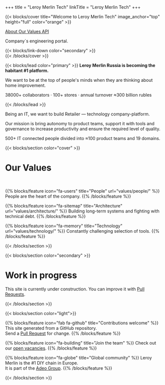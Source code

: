 +++
title = "Leroy Merlin Tech"
linkTitle = "Leroy Merlin Tech"
+++

{{< blocks/cover title="Welcome to Leroy Merlin Tech" image_anchor="top" height="full" color="orange" >}}
<div class="mx-auto">
	<a class="btn btn-lg btn-secondary mr-3 mb-4" href="#td-block-1">
		<i class="fas fa-caret-square-up mr-2 "></i> About
	</a>
	<a class="btn btn-lg btn-warning mr-3 mb-4" href="values/">
		Our Values 
	</a>
	<a class="btn btn-lg btn-info mr-3 mb-4" href="api/">
		<i class="fas fa-location-arrow mr-2 "></i> API
	</a>
	<p class="lead" id="main-subtitle">Company`s engineering portal.</p>
	{{< blocks/link-down color="secondary" >}}
	
</div>
{{< /blocks/cover >}}

{{< blocks/lead color="primary" >}}
**Leroy Merlin Russia is becoming the habitant #1 platform.**

We want to be at the top of people's minds when they are thinking about home improvement.

<div class="col-12">
<p class="h5 mt-5 text-center">38000+ collaborators · 100+ stores · annual turnover ≈300 billion rubles</p>
</div>
{{< /blocks/lead >}}
<section id="td-cover-block-people" class="row td-cover-block td-cover-block--height-min js-td-cover td-overlay td-overlay--dark -bg-dark">
  <div class="container td-overlay__inner">
    <div class="row">
      <div class="col-12">
		<p class="h3 text-center">Being an IT, we want to build Retailer — technology company-platform.</p>
		<p class="h4 mt-3 text-center">Our mission is bring autonomy to product teams, support it with tools and governance to increase productivity and ensure the required level of quality.</p>
		<p class="h5 mt-4 mb-5 text-center">500+ IT connected people divided into ≈100 product teams and 19 domains.</p>
      </div>
    </div>
  </div>
  
</section>

{{< blocks/section color="cover" >}}
<div class="col-12">
<h1 class="text-center">Our Values</h1><br />
</div>

{{% blocks/feature icon="fa-users" title="People" url="values/people/" %}}
People are the heart of the company.
{{% /blocks/feature %}}

{{% blocks/feature icon="fa-sitemap" title="Architecture" url="values/architecture/" %}}
Building long-term systems and fighting with technical debt.
{{% /blocks/feature %}}

{{% blocks/feature icon="fa-memory" title="Technology" url="values/technology/" %}}
Сonstantly challenging selection of tools.
{{% /blocks/feature %}}

{{< /blocks/section >}}


{{< blocks/section color="secondary" >}}
<div class="col">
<h1 class="text-center">Work in progress</h1>
<div class="text-center">This site is currently under construction. You can improve it with <a href="https://github.com/adeo/lmru--tech/pulls">Pull Requests</a>.</div>
</div>

{{< /blocks/section >}}



{{< blocks/section color="light">}}

{{% blocks/feature icon="fab fa-github" title="Contributions welcome" %}}
This site generated from a GitHub repository. <br /> Send a [Pull Request](https://github.com/adeo/lmru--tech/pulls) for change.
{{% /blocks/feature %}}


{{% blocks/feature icon="fa-building" title="Join the team" %}}
Check out our [open vacancies](https://hh.ru/search/vacancy?text=%D0%9B%D0%B5%D1%80%D1%83%D0%B0%20%D0%9C%D0%B5%D1%80%D0%BB%D0%B5%D0%BD&search_field=company_name&specialization=1).
{{% /blocks/feature %}}

{{% blocks/feature icon="fa-globe" title="Global community" %}}
Leroy Merlin is the #1 DIY chain in Europe. <br /> It is part of the [Adeo Group](https://www.adeo.com/).
{{% /blocks/feature %}}

{{< /blocks/section >}}
